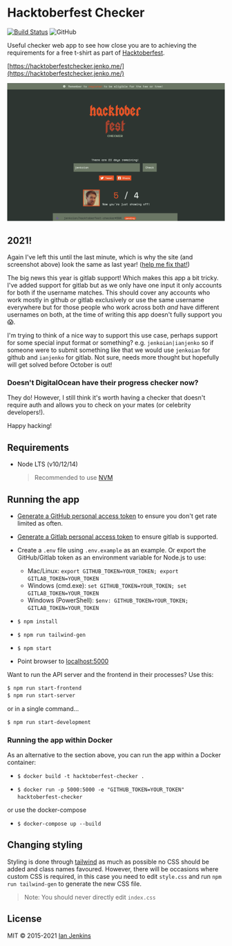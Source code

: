 # Hacktoberfest Checker

[![Build Status](https://img.shields.io/github/workflow/status/jenkoian/hacktoberfest-checker/Build?logo=github)](https://github.com/jenkoian/hacktoberfest-checker/actions?query=workflow%3ABuild)
![GitHub](https://img.shields.io/github/license/mashape/apistatus.svg)

Useful checker web app to see how close you are to achieving the requirements for a free t-shirt as part of [Hacktoberfest](https://hacktoberfest.digitalocean.com/).

[https://hacktoberfestchecker.jenko.me/](https://hacktoberfestchecker.jenko.me/)

![Screenshot](hacktoberfest-checker-2021.png)

## 2021!

Again I've left this until the last minute, which is why the site (and screenshot above) look the same as last year! ([help me fix that!](https://github.com/jenkoian/hacktoberfest-checker/issues/566))

The big news this year is gitlab support! Which makes this app a bit tricky. I've added support for gitlab but as we only have one input it only accounts for both if the username matches. This should cover any accounts who work mostly in github _or_ gitlab exclusively or use the same username everywhere but for those people who work across both _and_ have different usernames on both, at the time of writing this app doesn't fully support you :scream:.

I'm trying to think of a nice way to support this use case, perhaps support for some special input format or something? e.g. `jenkoian|ianjenko` so if someone were to submit something like that we would use `jenkoian` for github and `ianjenko` for gitlab. Not sure, needs more thought but hopefully will get solved before October is out!

### Doesn't DigitalOcean have their progress checker now?

They do! However, I still think it's worth having a checker that doesn't require auth and allows you to check on your mates (or celebrity developers!).

Happy hacking!

## Requirements

- Node LTS (v10/12/14)
  > Recommended to use [NVM](https://github.com/creationix/nvm)

## Running the app

- [Generate a GitHub personal access token](https://github.com/settings/tokens/new?scopes=&description=Hacktoberfest%20Checker) to ensure you don't get rate limited as often.

- [Generate a Gitlab personal access token](https://gitlab.com/-/profile/personal_access_tokens?scopes=api&name=Hacktoberfest%20Checker) to ensure gitlab is supported.

- Create a `.env` file using `.env.example` as an example. Or export the GitHub/Gitlab token as an environment variable for Node.js to use:

  - Mac/Linux: `export GITHUB_TOKEN=YOUR_TOKEN; export GITLAB_TOKEN=YOUR_TOKEN`
  - Windows (cmd.exe): `set GITHUB_TOKEN=YOUR_TOKEN; set GITLAB_TOKEN=YOUR_TOKEN`
  - Windows (PowerShell): `$env: GITHUB_TOKEN=YOUR_TOKEN; GITLAB_TOKEN=YOUR_TOKEN`

- `$ npm install`

- `$ npm run tailwind-gen`

- `$ npm start`

- Point browser to [localhost:5000](http://localhost:5000)

Want to run the API server and the frontend in their processes? Use this:

```bash
$ npm run start-frontend
$ npm run start-server
```

or in a single command...

```bash
$ npm run start-development
```

### Running the app within Docker

As an alternative to the section above, you can run the app within a Docker container:

- `$ docker build -t hacktoberfest-checker .`

- `$ docker run -p 5000:5000 -e "GITHUB_TOKEN=YOUR_TOKEN" hacktoberfest-checker`

or use the docker-compose

- `$ docker-compose up --build`

## Changing styling

Styling is done through [tailwind](https://tailwindcss.com/) as much as possible no CSS should be added and class names favoured.
However, there will be occasions where custom CSS is required, in this case you need to edit `style.css`
and run `npm run tailwind-gen` to generate the new CSS file.

> Note: You should never directly edit `index.css`

## License

MIT © 2015-2021 [Ian Jenkins](https://github.com/jenkoian)

